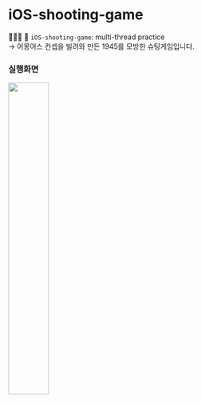 # iOS-shooting-game
👨🏻‍💻 🚀   `iOS-shooting-game`: multi-thread practice  
→ 어몽어스 컨셉을 빌려와 만든 1945를 모방한 슈팅게임입니다. 


### 실행화면
<img src="https://user-images.githubusercontent.com/61109660/103175288-2529c000-48ac-11eb-860d-74154e2036cd.gif" width="40%">
